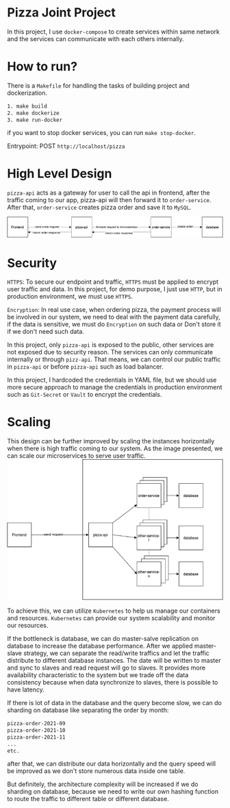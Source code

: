 # Pizza Joint Project

In this project, I use `docker-compose` to create services within same network and the services can communicate with each others internally.

# How to run?

There is a `Makefile` for handling the tasks of building project and dockerization.

```
1. make build
2. make dockerize
3. make run-docker
```

if you want to stop docker services, you can run `make stop-docker`.

Entrypoint: POST `http://localhost/pizza`

# High Level Design

`pizza-api` acts as a gateway for user to call the api in frontend, after the traffic coming to our app, pizza-api will then forward it to `order-service`. After that, `order-service` creates pizza order and save it to `MySQL`.

![flow-chart](arch/flow.png)

# Security

`HTTPS`: To secure our endpoint and traffic, `HTTPS` must be applied to encrypt user traffic and data. In this project, for demo purpose, I just use `HTTP`, but in production environment, we must use `HTTPS`.

`Encryption`: In real use case, when ordering pizza, the payment process will be involved in our system, we need to deal with the payment data carefully, if the data is sensitive, we must do `Encryption` on such data or Don't store it if we don't need such data.

In this project, only `pizza-api` is exposed to the public, other services are not exposed due to security reason. The services can only communicate internally or through `pizz-api`. That means, we can control our public traffic in `pizza-api` or before `pizza-api` such as load balancer.

In this project, I hardcoded the credentials in YAML file, but we should use more secure approach to manage the credentials in production environment such as `Git-Secret` or `Vault` to encrypt the credentials.
# Scaling

This design can be further improved by scaling the instances horizontally when there is high traffic coming to our system. As the image presented, we can scale our microservices to serve user traffic.
![replicate-instances](arch/replicate.png)

To achieve this, we can utilize `Kubernetes` to help us manage our containers and resources.
`Kubernetes` can provide our system scalability and monitor our resources.

If the bottleneck is database, we can do master-salve replication on database to increase the database performance. After we applied master-slave strategy, we can separate the read/write traffics and let the traffic distribute to different database instances. The date will be written to master and
sync to slaves and read request will go to slaves. It provides more availability characteristic to the system but we trade off the data consistency because when data synchronize to slaves, there is possible to have latency.

If there is lot of data in the database and the query become slow, we can do sharding on database like separating the order by month:

```
pizza-order-2021-09
pizza-order-2021-10
pizza-order-2021-11
...
etc.
```

after that, we can distribute our data horizontally and the query speed will be improved as we don't store numerous data inside one table.

But definitely, the architecture complexity will be increased if we do sharding on database, because we need to write our own hashing function to route the traffic to different table or different database. 
